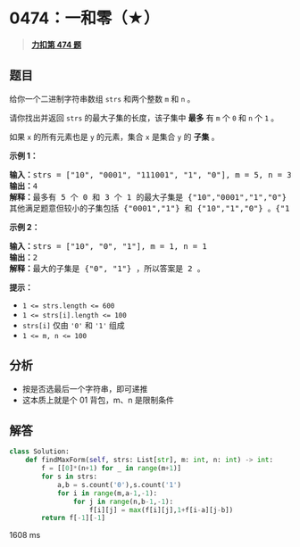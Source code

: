 # 0474：一和零（★）


> <u>**[力扣第 474 题](https://leetcode.cn/problems/ones-and-zeroes/)**</u>

## 题目

<p>给你一个二进制字符串数组 <code>strs</code> 和两个整数 <code>m</code> 和 <code>n</code> 。</p>

<div class="MachineTrans-Lines">
<p class="MachineTrans-lang-zh-CN">请你找出并返回 <code>strs</code> 的最大子集的长度，该子集中 <strong>最多</strong> 有 <code>m</code> 个 <code>0</code> 和 <code>n</code> 个 <code>1</code> 。</p>

<p class="MachineTrans-lang-zh-CN">如果 <code>x</code> 的所有元素也是 <code>y</code> 的元素，集合 <code>x</code> 是集合 <code>y</code> 的 <strong>子集</strong> 。</p>
</div>



<p><strong>示例 1：</strong></p>

<pre>
<strong>输入：</strong>strs = ["10", "0001", "111001", "1", "0"], m = 5, n = 3
<strong>输出：</strong>4
<strong>解释：</strong>最多有 5 个 0 和 3 个 1 的最大子集是 {"10","0001","1","0"} ，因此答案是 4 。
其他满足题意但较小的子集包括 {"0001","1"} 和 {"10","1","0"} 。{"111001"} 不满足题意，因为它含 4 个 1 ，大于 n 的值 3 。
</pre>

<p><strong>示例 2：</strong></p>

<pre>
<strong>输入：</strong>strs = ["10", "0", "1"], m = 1, n = 1
<strong>输出：</strong>2
<strong>解释：</strong>最大的子集是 {"0", "1"} ，所以答案是 2 。
</pre>



<p><strong>提示：</strong></p>

<ul>
<li><code>1 &lt;= strs.length &lt;= 600</code></li>
<li><code>1 &lt;= strs[i].length &lt;= 100</code></li>
<li><code>strs[i]</code> 仅由 <code>'0'</code> 和 <code>'1'</code> 组成</li>
<li><code>1 &lt;= m, n &lt;= 100</code></li>
</ul>


## 分析

- 按是否选最后一个字符串，即可递推
- 这本质上就是个 01 背包，m、n 是限制条件

## 解答

```python
class Solution:
    def findMaxForm(self, strs: List[str], m: int, n: int) -> int:
        f = [[0]*(n+1) for _ in range(m+1)]
        for s in strs:
            a,b = s.count('0'),s.count('1')
            for i in range(m,a-1,-1):
                for j in range(n,b-1,-1):
                    f[i][j] = max(f[i][j],1+f[i-a][j-b])
        return f[-1][-1]
```
1608 ms


